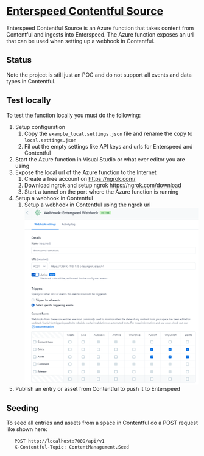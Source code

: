 # [Enterspeed Contentful Source](https://www.enterspeed.com/)

Enterspeed Contentful Source is an Azure function that takes content from Contentful and ingests into Enterspeed. 
The Azure function exposes an url that can be used when setting up a webhook in Contentful.

## Status

Note the project is still just an POC and do not support all events and data types in Contentful.

## Test locally

To test the function locally you must do the following:

1) Setup configuration
   1) Copy the `example_local.settings.json` file and rename the copy to `local.settings.json`
   2) Fil out the empty settings like API keys and urls for Enterspeed and Contentful
2) Start the Azure function in Visual Studio or what ever editor you are using 
3) Expose the local url of the Azure function to the Internet
   1) Create a free account on https://ngrok.com/
   2) Download ngrok and setup ngrok https://ngrok.com/download
   3) Start a tunnel on the port where the Azure function is running
4) Setup a webhook in Contentful
   1) Setup a webhook in Contentful using the ngrok url 
   ![Enterspeed Umbraco configuration](./assets/images/Contentful-webhook.png)
5) Publish an entry or asset from Contentful to push it to Enterspeed

## Seeding

To seed all entries and assets from a space in Contentful do a POST request like shown here:

```http
   POST http://localhost:7009/api/v1
   X-Contentful-Topic: ContentManagement.Seed
```
